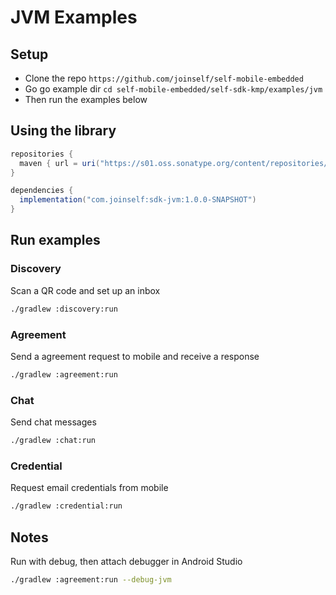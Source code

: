 # JVM Examples

## Setup

- Clone the repo `https://github.com/joinself/self-mobile-embedded`
- Go go example dir  `cd self-mobile-embedded/self-sdk-kmp/examples/jvm`
- Then run the examples below

## Using the library

```gradle
repositories {
  maven { url = uri("https://s01.oss.sonatype.org/content/repositories/snapshots/") }
}

dependencies {
  implementation("com.joinself:sdk-jvm:1.0.0-SNAPSHOT")
}
```

## Run examples

### Discovery

Scan a QR code and set up an inbox

```bash
./gradlew :discovery:run
```

### Agreement

Send a agreement request to mobile and receive a response

```bash
./gradlew :agreement:run
```

### Chat

Send chat messages

```bash
./gradlew :chat:run
```

### Credential

Request email credentials from mobile

```bash
./gradlew :credential:run
```


## Notes

Run with debug, then attach debugger in Android Studio

```bash
./gradlew :agreement:run --debug-jvm
```
